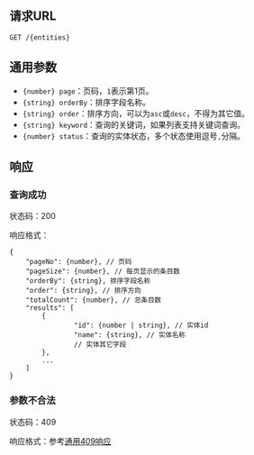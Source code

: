 ## 请求URL

    GET /{entities}

## 通用参数

- `{number} page`：页码，`1`表示第1页。
- `{string} orderBy`：排序字段名称。
- `{string} order`：排序方向，可以为`asc`或`desc`，不得为其它值。
- `{string} keyword`：查询的关键词，如果列表支持关键词查询。
- `{number} status`：查询的实体状态，多个状态使用逗号`,`分隔。

## 响应

### 查询成功

状态码：200

响应格式：

    {
        "pageNo": {number}, // 页码
        "pageSize": {number}, // 每页显示的条目数
        "orderBy": {string}, 排序字段名称
        "order": {string}, // 排序方向
        "totalCount": {number}, // 总条目数
        "results": [
            {
                    "id": {number | string}, // 实体id
                    "name": {string}, // 实体名称
                    // 实体其它字段
            },
            ...
        ]
    }

### 参数不合法

状态码：409

响应格式：参考[通用409响应](https://github.com/ecomfe/ub-ria/wiki/%E5%89%8D%E5%90%8E%E7%AB%AF%E6%8E%A5%E5%8F%A3%E8%A7%84%E8%8C%83-%E9%80%9A%E7%94%A8%E5%93%8D%E5%BA%94%E6%A0%BC%E5%BC%8F#%E5%8F%82%E6%95%B0%E6%97%A0%E6%95%88)